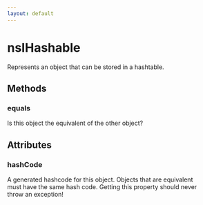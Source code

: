 ```yaml
---
layout: default
---
```


# nsIHashable #
  
Represents an object that can be stored in a hashtable.  
  

## Methods ##

### equals ###
  
Is this object the equivalent of the other object?  
  

## Attributes ##

### hashCode ###
  
A generated hashcode for this object. Objects that are equivalent  
must have the same hash code. Getting this property should never  
throw an exception!  
  
